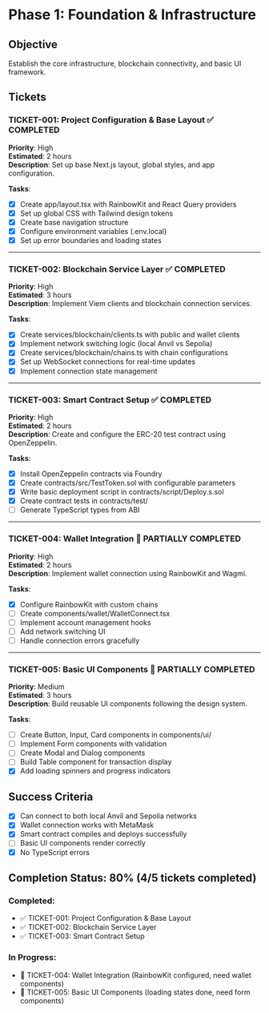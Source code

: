 # Phase 1: Foundation & Infrastructure

## Objective
Establish the core infrastructure, blockchain connectivity, and basic UI framework.

## Tickets

### TICKET-001: Project Configuration & Base Layout ✅ COMPLETED
**Priority**: High  
**Estimated**: 2 hours  
**Description**: Set up base Next.js layout, global styles, and app configuration.

**Tasks**:
- [x] Create app/layout.tsx with RainbowKit and React Query providers
- [x] Set up global CSS with Tailwind design tokens
- [x] Create base navigation structure
- [x] Configure environment variables (.env.local)
- [x] Set up error boundaries and loading states

---

### TICKET-002: Blockchain Service Layer ✅ COMPLETED
**Priority**: High  
**Estimated**: 3 hours  
**Description**: Implement Viem clients and blockchain connection services.

**Tasks**:
- [x] Create services/blockchain/clients.ts with public and wallet clients
- [x] Implement network switching logic (local Anvil vs Sepolia)
- [x] Create services/blockchain/chains.ts with chain configurations
- [x] Set up WebSocket connections for real-time updates
- [x] Implement connection state management

---

### TICKET-003: Smart Contract Setup ✅ COMPLETED
**Priority**: High  
**Estimated**: 2 hours  
**Description**: Create and configure the ERC-20 test contract using OpenZeppelin.

**Tasks**:
- [x] Install OpenZeppelin contracts via Foundry
- [x] Create contracts/src/TestToken.sol with configurable parameters
- [x] Write basic deployment script in contracts/script/Deploy.s.sol
- [x] Create contract tests in contracts/test/
- [ ] Generate TypeScript types from ABI

---

### TICKET-004: Wallet Integration 🔄 PARTIALLY COMPLETED
**Priority**: High  
**Estimated**: 2 hours  
**Description**: Implement wallet connection using RainbowKit and Wagmi.

**Tasks**:
- [x] Configure RainbowKit with custom chains
- [ ] Create components/wallet/WalletConnect.tsx
- [ ] Implement account management hooks
- [ ] Add network switching UI
- [ ] Handle connection errors gracefully

---

### TICKET-005: Basic UI Components 🔄 PARTIALLY COMPLETED
**Priority**: Medium  
**Estimated**: 3 hours  
**Description**: Build reusable UI components following the design system.

**Tasks**:
- [ ] Create Button, Input, Card components in components/ui/
- [ ] Implement Form components with validation
- [ ] Create Modal and Dialog components
- [ ] Build Table component for transaction display
- [x] Add loading spinners and progress indicators

## Success Criteria
- [x] Can connect to both local Anvil and Sepolia networks
- [x] Wallet connection works with MetaMask
- [x] Smart contract compiles and deploys successfully
- [ ] Basic UI components render correctly
- [x] No TypeScript errors

## Completion Status: 80% (4/5 tickets completed)

### Completed:
- ✅ TICKET-001: Project Configuration & Base Layout
- ✅ TICKET-002: Blockchain Service Layer
- ✅ TICKET-003: Smart Contract Setup

### In Progress:
- 🔄 TICKET-004: Wallet Integration (RainbowKit configured, need wallet components)
- 🔄 TICKET-005: Basic UI Components (loading states done, need form components)